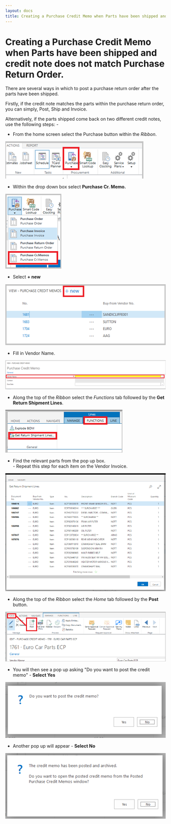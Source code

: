 ```yaml
---
layout: docs
title: Creating a Purchase Credit Memo when Parts have been shipped and credit note does not match Purchase Return Order.   
---
```


#   Creating a Purchase Credit Memo when Parts have been shipped and credit note does not match Purchase Return Order.   

There are several ways in which to post a purchase return order after the parts have been shipped. 

Firstly, if the credit note matches the parts within the purchase return order, you can simply, Post, Ship and Invoice. 

Alternatively, if the parts shipped come back on two different credit notes, use the following steps: - 

*   From the home screen select the Purchase button within the *Ribbon*. 

![](media/garagehive-shipped-items-purchase-return-order1.png)

*   Within the drop down box select **Purchase Cr. Memo.** 

![](media/garagehive-shipped-items-purchase-return-order2.png)

*   Select **+ new**

![](media/garagehive-shipped-items-purchase-return-order3.png)

*   Fill in Vendor Name. 

![](media/garagehive-shipped-items-purchase-return-order4.png)

*   Along the top of the *Ribbon* select the *Functions* tab followed by the **Get Return Shipment Lines**. 

![](media/garagehive-shipped-items-purchase-return-order5.png)

*   Find the relevant parts from the pop up box.<br> 
        -   Repeat this step for each item on the Vendor Invoice.

![](media/garagehive-shipped-items-purchase-return-order6.png)

*   Along the top of the *Ribbon* select the *Home* tab followed by the **Post** button. 

![](media/garagehive-shipped-items-purchase-return-order7.png)

*   You will then see a pop up asking "Do you want to post the credit memo"  -  **Select Yes**

![](media/garagehive-shipped-items-purchase-return-order8.png)

*   Another pop up will appear - **Select No**

![](media/garagehive-shipped-items-purchase-return-order9.png)






